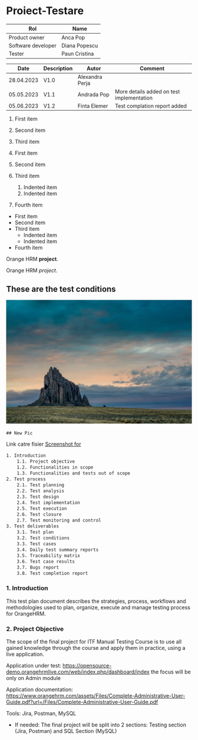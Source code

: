 # Proiect-Testare

| Rol  | Name  |
|---|---|
| Product owner | Anca Pop | 
| Software developer | Diana Popescu |
| Tester | Paun Cristina |

| Date | Description | Autor | Comment |
|---|---|---|---|
| 28.04.2023 | V1.0 | Alexandra Perja |  | 
| 05.05.2023 | V1.1 | Andrada Pop | More details added on test implementation  | 
| 05.06.2023 | V1.2 | Finta Elemer | Test complation report added | 

1. First item
2. Second item
3. Third item

1. First item
2. Second item
3. Third item
    1. Indented item
    2. Indented item
4. Fourth item

- First item
- Second item
- Third item
    - Indented item
    - Indented item
- Fourth item

Orange HRM **project**.

Orange HRM *project*.

   ## These are the test conditions
![Test_Condition](https://github.com/FintaElemer/Proiect-Testare/blob/main/shiprock.jpg.webp)

    ## New Pic
    
Link catre fisier [Screenshot for ](https://github.com/FintaElemer/Proiect-Testare/blob/main/san-juan-mountains.jpg.webp)

    1. Introduction 
        1.1. Project objective
        1.2. Functionalities in scope
        1.3. Functionalities and tests out of scope
    2. Test process
        2.1. Test planning
        2.2. Test analysis
        2.3. Test design
        2.4. Test implementation
        2.5. Test execution
        2.6. Test closure
        2.7. Test monitoring and control
    3. Test deliverables
        3.1. Test plan
        3.2. Test conditions
        3.3. Test cases
        3.4. Daily test summary reports
        3.5. Traceability matrix
        3.6. Test case results
        3.7. Bugs report
        3.8. Test completion report

    
   ### 1. Introduction

This test plan document describes the strategies, process, workflows and methodologies used to plan, organize, execute and manage testing process for OrangeHRM.

   ### 2. Project Objective
The scope of the final project for ITF Manual Testing Course is to use all gained knowledge through the course and apply them in practice, using a live application. 

Application under test: https://opensource-demo.orangehrmlive.com/web/index.php/dashboard/index the focus will be only on Admin module

Application documentation: https://www.orangehrm.com/assets/Files/Complete-Administrative-User-Guide.pdf?url=/Files/Complete-Administrative-User-Guide.pdf 

Tools: Jira, Postman, MySQL 

* If needed: The final project will be split into 2 sections: Testing section (Jira, Postman) and SQL Section (MySQL)

